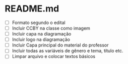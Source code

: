 README.md
======

- [ ] Formato segundo o edital
- [ ] Incluir CCBY na classe como imagem
- [ ] Incluir capa na diagramação
- [ ] Incluir logo na diagramação
- [ ] Incluir Capa principal do material do professor
- [ ] Incluir todas as variáveis de gênero e tema, título etc. 
- [ ] Limpar arquivo e colocar textos básicos 